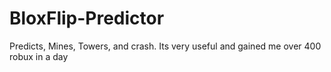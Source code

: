 # BloxFlip-Predictor
Predicts, Mines, Towers, and crash.
Its very useful and gained me over 400 robux in a day
